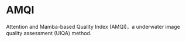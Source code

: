 # AMQI
Attention and Mamba-based Quality Index (AMQI)，a underwater image quality assessment (UIQA) method.
